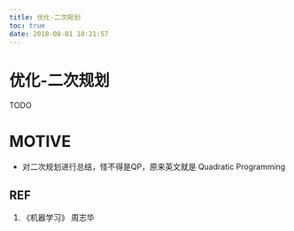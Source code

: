 ```yaml
---
title: 优化-二次规划
toc: true
date: 2018-08-01 18:21:57
---
```

# 优化-二次规划


TODO


# MOTIVE

* 对二次规划进行总结，怪不得是QP，原来英文就是 Quadratic Programming










## REF

1. 《机器学习》 周志华
